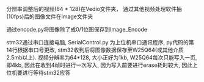 分辨率调整后的视频(64 * 128)在Vedio文件夹， 通过其他视频处理软件抽(10fps)后的图像文件在Image文件夹

通过encode.py将图像除了成0/1位图保存到Image_Encode

stm32通过串口连接电脑, SerialControl.py 为上位机串口通讯程序, py代码的第14行根据串口号更改, stm32收到后将图像数据保存至W25Q64(或其他介质2.5mb以上). 视频分辨率为64*128, 大小正好为1kb, W25Q64每次只能写入一页, 即4kb, 因此在收到4帧时进行一次写入, 因为写入前要进行erase耗时较大, 因此上位机要进行等待stm32应答
